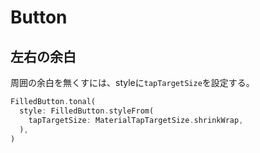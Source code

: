# Button

## 左右の余白

周囲の余白を無くすには、styleに`tapTargetSize`を設定する。

```dart
FilledButton.tonal(
  style: FilledButton.styleFrom(
    tapTargetSize: MaterialTapTargetSize.shrinkWrap,
  ),
)
```
